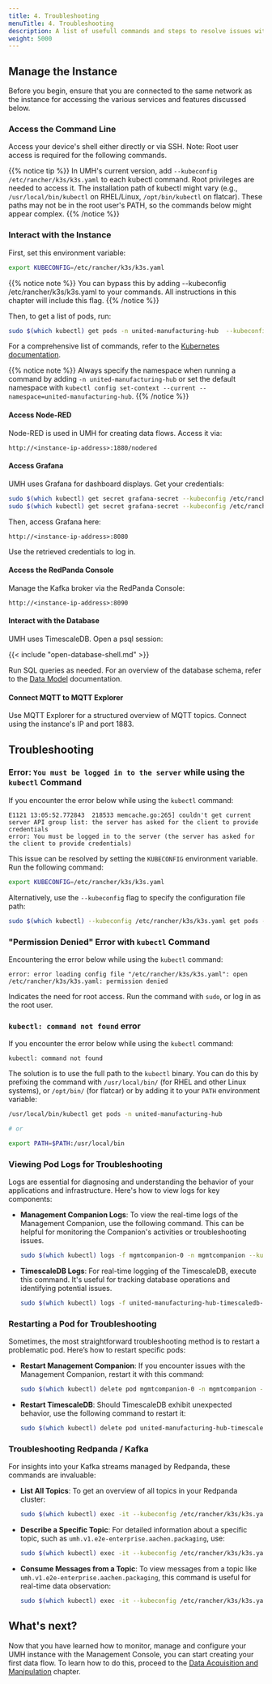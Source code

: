 ```yaml
---
title: 4. Troubleshooting
menuTitle: 4. Troubleshooting
description: A list of usefull commands and steps to resolve issues with the UMH.
weight: 5000
---
```



## Manage the Instance

Before you begin, ensure that you are connected to the same network as the
instance for accessing the various services and features discussed below.

### Access the Command Line

Access your device's shell either directly or via SSH. Note: Root user access is required for the following commands.

{{% notice tip %}}
In UMH's current version, add `--kubeconfig /etc/rancher/k3s/k3s.yaml` to each
kubectl command. Root privileges are needed to access it. The installation path
of kubectl might vary (e.g., `/usr/local/bin/kubectl` on RHEL/Linux,
`/opt/bin/kubectl` on flatcar). These paths may not be in the root user's PATH,
so the commands below might appear complex.
{{% /notice %}}

### Interact with the Instance

First, set this environment variable:

```bash
export KUBECONFIG=/etc/rancher/k3s/k3s.yaml
```

{{% notice note %}}
You can bypass this by adding --kubeconfig /etc/rancher/k3s/k3s.yaml to your commands. All instructions in this chapter will include this flag.
{{% /notice %}}

Then, to get a list of pods, run:

<!-- This command is tested within #1153 -->

```bash
sudo $(which kubectl) get pods -n united-manufacturing-hub  --kubeconfig /etc/rancher/k3s/k3s.yaml
```

For a comprehensive list of commands, refer to the
[Kubernetes documentation](https://kubernetes.io/docs/reference/generated/kubectl/kubectl-commands).

{{% notice note %}}
Always specify the namespace when running a command by adding `-n united-manufacturing-hub` or set the default namespace with `kubectl config set-context --current --namespace=united-manufacturing-hub`.
{{% /notice %}}

#### Access Node-RED

Node-RED is used in UMH for creating data flows. Access it via:

```text
http://<instance-ip-address>:1880/nodered
```

#### Access Grafana

UMH uses Grafana for dashboard displays. Get your credentials:

<!-- These two commands are tested within #1153 -->

```bash
sudo $(which kubectl) get secret grafana-secret --kubeconfig /etc/rancher/k3s/k3s.yaml -n united-manufacturing-hub -o jsonpath="{.data.adminuser}" | base64 --decode; echo
sudo $(which kubectl) get secret grafana-secret --kubeconfig /etc/rancher/k3s/k3s.yaml -n united-manufacturing-hub -o jsonpath="{.data.adminpassword}" | base64 --decode; echo
```

Then, access Grafana here:

```text
http://<instance-ip-address>:8080
```

Use the retrieved credentials to log in.

#### Access the RedPanda Console

Manage the Kafka broker via the RedPanda Console:

```text
http://<instance-ip-address>:8090
```

#### Interact with the Database

UMH uses TimescaleDB. Open a psql session:

{{< include "open-database-shell.md" >}}

Run SQL queries as needed. For an overview of the database schema, refer to the
[Data Model](/docs/datamodel/database) documentation.

#### Connect MQTT to MQTT Explorer

Use MQTT Explorer for a structured overview of MQTT topics. Connect using the instance's IP and port 1883.

## Troubleshooting

### Error: `You must be logged in to the server` while using the `kubectl` Command

If you encounter the error below while using the `kubectl` command:

```text
E1121 13:05:52.772843  218533 memcache.go:265] couldn't get current server API group list: the server has asked for the client to provide credentials
error: You must be logged in to the server (the server has asked for the client to provide credentials)
```

This issue can be resolved by setting the `KUBECONFIG` environment variable. Run
the following command:

```bash
export KUBECONFIG=/etc/rancher/k3s/k3s.yaml
```

Alternatively, use the `--kubeconfig` flag to specify the configuration file path:

```bash
sudo $(which kubectl) --kubeconfig /etc/rancher/k3s/k3s.yaml get pods -n united-manufacturing-hub
```

### "Permission Denied" Error with `kubectl` Command

Encountering the error below while using the `kubectl` command:

```text
error: error loading config file "/etc/rancher/k3s/k3s.yaml": open /etc/rancher/k3s/k3s.yaml: permission denied
```

Indicates the need for root access. Run the command with `sudo`, or log in as
the root user.

### `kubectl: command not found` error

If you encounter the error below while using the `kubectl` command:

```text
kubectl: command not found
```

The solution is to use the full path to the `kubectl` binary. You can do this by
prefixing the command with `/usr/local/bin/` (for RHEL and other Linux systems), or `/opt/bin/` (for flatcar) or by adding it to your `PATH`
environment variable:

```bash
/usr/local/bin/kubectl get pods -n united-manufacturing-hub

# or

export PATH=$PATH:/usr/local/bin
```

### Viewing Pod Logs for Troubleshooting

Logs are essential for diagnosing and understanding the behavior of your applications and infrastructure. Here's how to view logs for key components:

- **Management Companion Logs**: To view the real-time logs of the Management Companion, use the following command. This can be helpful for monitoring the Companion's activities or troubleshooting issues.

  ```bash
  sudo $(which kubectl) logs -f mgmtcompanion-0 -n mgmtcompanion --kubeconfig /etc/rancher/k3s/k3s.yaml
  ```

- **TimescaleDB Logs**: For real-time logging of the TimescaleDB, execute this command. It's useful for tracking database operations and identifying potential issues.

  ```bash
  sudo $(which kubectl) logs -f united-manufacturing-hub-timescaledb-0 -n united-manufacturing-hub --kubeconfig /etc/rancher/k3s/k3s.yaml
  ```

### Restarting a Pod for Troubleshooting

Sometimes, the most straightforward troubleshooting method is to restart a problematic pod. Here’s how to restart specific pods:

- **Restart Management Companion**: If you encounter issues with the Management Companion, restart it with this command:

  ```bash
  sudo $(which kubectl) delete pod mgmtcompanion-0 -n mgmtcompanion --kubeconfig /etc/rancher/k3s/k3s.yaml
  ```

- **Restart TimescaleDB**: Should TimescaleDB exhibit unexpected behavior, use the following command to restart it:

  ```bash
  sudo $(which kubectl) delete pod united-manufacturing-hub-timescaledb-0 -n united-manufacturing-hub --kubeconfig /etc/rancher/k3s/k3s.yaml
  ```

### Troubleshooting Redpanda / Kafka

For insights into your Kafka streams managed by Redpanda, these commands are invaluable:

- **List All Topics**: To get an overview of all topics in your Redpanda cluster:

  ```bash
  sudo $(which kubectl) exec -it --kubeconfig /etc/rancher/k3s/k3s.yaml -n united-manufacturing-hub  united-manufacturing-hub-kafka-0 -- rpk topic list
  ```

- **Describe a Specific Topic**: For detailed information about a specific topic, such as `umh.v1.e2e-enterprise.aachen.packaging`, use:

  ```bash
  sudo $(which kubectl) exec -it --kubeconfig /etc/rancher/k3s/k3s.yaml -n united-manufacturing-hub united-manufacturing-hub-kafka-0 -- rpk topic describe umh.v1.e2e-enterprise.aachen.packaging
  ```

- **Consume Messages from a Topic**: To view messages from a topic like `umh.v1.e2e-enterprise.aachen.packaging`, this command is useful for real-time data observation:

  ```bash
  sudo $(which kubectl) exec -it --kubeconfig /etc/rancher/k3s/k3s.yaml -n united-manufacturing-hub united-manufacturing-hub-kafka-0 -- rpk topic consume umh.v1.e2e-enterprise.aachen.packaging
  ```

## What's next?

Now that you have learned how to monitor, manage and configure your UMH instance
with the Management Console, you can start creating your first data flow. To
learn how to do this, proceed to the [Data Acquisition and Manipulation](/docs/getstarted/dataacquisitionmanipulation)
chapter.
